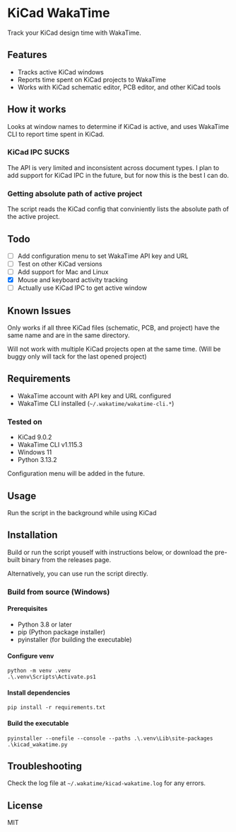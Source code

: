 # KiCad WakaTime

Track your KiCad design time with WakaTime.

## Features

- Tracks active KiCad windows
- Reports time spent on KiCad projects to WakaTime
- Works with KiCad schematic editor, PCB editor, and other KiCad tools

## How it works
Looks at window names to determine if KiCad is active, and uses WakaTime CLI to report time spent in KiCad.

### KiCad IPC SUCKS

The API is very limited and inconsistent across document types. I plan to add support for KiCad IPC in the future, but for now this is the best I can do.

### Getting absolute path of active project

The script reads the KiCad config that conviniently lists the absolute path of the active project. 

## Todo

- [ ] Add configuration menu to set WakaTime API key and URL
- [ ] Test on other KiCad versions
- [ ] Add support for Mac and Linux
- [X] Mouse and keyboard activity tracking
- [ ] Actually use KiCad IPC to get active window

## Known Issues
Only works if all three KiCad files (schematic, PCB, and project) have the same name and are in the same directory.

Will not work with multiple KiCad projects open at the same time. (Will be buggy only will tack for the last opened project)

## Requirements

- WakaTime account with API key and URL configured
- WakaTime CLI installed (`~/.wakatime/wakatime-cli.*`)

### Tested on
- KiCad 9.0.2
- WakaTime CLI v1.115.3
- Windows 11
- Python 3.13.2

Configuration menu will be added in the future.

## Usage
Run the script in the background while using KiCad

## Installation

Build or run the script youself with instructions below, or download the pre-built binary from the releases page.

Alternatively, you can use run the script directly.

### Build from source (Windows)

#### Prerequisites

- Python 3.8 or later
- pip (Python package installer)
- pyinstaller (for building the executable)

#### Configure venv

```pwsh
python -m venv .venv
.\.venv\Scripts\Activate.ps1
```

#### Install dependencies

```pwsh
pip install -r requirements.txt
```

#### Build the executable

```pwsh
pyinstaller --onefile --console --paths .\.venv\Lib\site-packages .\kicad_wakatime.py
```

## Troubleshooting

Check the log file at `~/.wakatime/kicad-wakatime.log` for any errors.

## License

MIT

